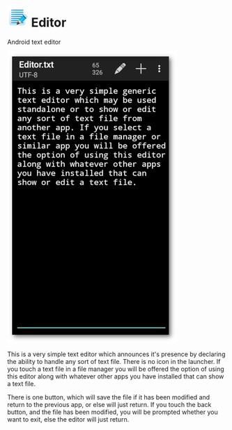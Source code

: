# ![Logo](src/main/res/drawable-mdpi/ic_launcher.png) Editor
Android text editor

![Editor](https://github.com/billthefarmer/billthefarmer.github.io/raw/master/images/Editor.png)

This is a very simple text editor which announces it's presence by
declaring the ability to handle any sort of text file. There is no
icon in the launcher. If you touch a text file in a file manager you
will be offered the option of using this editor along with whatever
other apps you have installed that can show a text file.

There is one button, which will save the file if it has been modified
and return to the previous app, or else will just return. If you touch
the back button, and the file has been modified, you will be prompted
whether you want to exit, else the editor will just return.
